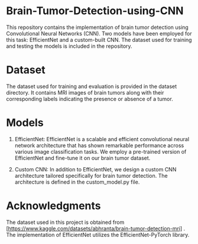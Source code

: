 # Brain-Tumor-Detection-using-CNN
This repository contains the implementation of brain tumor detection using Convolutional Neural Networks (CNN). Two models have been employed for this task: EfficientNet and a custom-built CNN. The dataset used for training and testing the models is included in the repository.

# Dataset
The dataset used for training and evaluation is provided in the dataset directory. It contains MRI images of brain tumors along with their corresponding labels indicating the presence or absence of a tumor.

# Models
1. EfficientNet: 
EfficientNet is a scalable and efficient convolutional neural network architecture that has shown remarkable performance across various image classification tasks. We employ a pre-trained version of EfficientNet and fine-tune it on our brain tumor dataset.

2. Custom CNN: 
In addition to EfficientNet, we design a custom CNN architecture tailored specifically for brain tumor detection. The architecture is defined in the custom_model.py file.

# Acknowledgments
The dataset used in this project is obtained from [https://www.kaggle.com/datasets/abhranta/brain-tumor-detection-mri] .
The implementation of EfficientNet utilizes the EfficientNet-PyTorch library.
